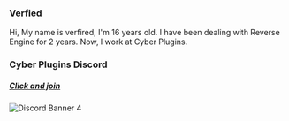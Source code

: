 ### Verfied

Hi, My name is verfired, I'm 16 years old. I have been dealing with Reverse Engine for 2 years. Now, I work at Cyber Plugins.

### Cyber Plugins Discord
##### [Click and join](https://discord.gg/RrhXed6CEV)
![Discord Banner 4](https://discordapp.com/api/guilds/785185212770287616/widget.png?style=banner4)
